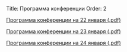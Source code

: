 Title: Программа конференции
Order: 2

[Программа конференции на 22 января (.pdf)](files/22-01-2022.pdf)

[Программа конференции на 23 января (.pdf)](files/23-01-2022.pdf)

[Программа конференции на 24 января (.pdf)](files/24-01-2022.pdf)
